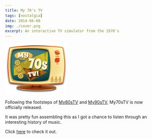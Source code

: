 ```yaml
---
title: My 70's TV
tags: [nostalgia]
date: 2014-06-08
img: ./cover.png
excerpt: An interactive TV simulator from the 1970's
---
```


<img class="aligncenter" src="./cover.png" alt="" />

Following the footsteps of [My80sTV](https://my80stv.com) and [My90sTV](https://my90stv.com), My70sTV is now officially released.

It was pretty fun assembling this as I got a chance to listen through an interesting history of music.

Click [here](https://my70stv.com) to check it out.
